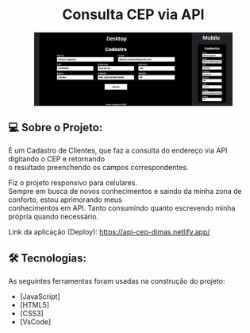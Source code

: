 <h1 align="center">
    Consulta CEP via API
</h1>

<p align="center" style="display: flex; align-items: flex-start; justify-content: center;">
  <img alt="PROJECT" title="#PROJECT" src="https://github.com/dimascapelari/api-cep-dimas/blob/main/img/API-Cep.jpg" width="400px">
</p>



## 💻 Sobre o Projeto:

É um Cadastro de Clientes, que faz a consulta do endereço via API digitando o CEP e retornando <br>
o resultado preenchendo os campos correspondentes.

Fiz o projeto responsivo para celulares.<br>
Sempre em busca de novos conhecimentos e saindo da minha zona de conforto, estou aprimorando meus <br>
conhecimentos em API. Tanto consumindo quanto escrevendo minha própria quando necessário.


Link da aplicação (Deploy): https://api-cep-dimas.netlify.app/

## 🛠 Tecnologias:

As seguintes ferramentas foram usadas na construção do projeto:

- [JavaScript]
- [HTML5]
- [CSS3]
- [VsCode]
